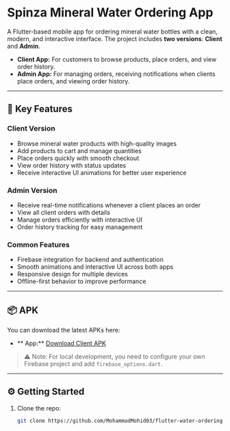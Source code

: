 # Spinza Mineral Water Ordering App

A Flutter-based mobile app for ordering mineral water bottles with a clean, modern, and interactive interface. The project includes **two versions**: **Client** and **Admin**.  

- **Client App:** For customers to browse products, place orders, and view order history.  
- **Admin App:** For managing orders, receiving notifications when clients place orders, and viewing order history.  

---

## 🌟 Key Features

### Client Version
- Browse mineral water products with high-quality images  
- Add products to cart and manage quantities  
- Place orders quickly with smooth checkout  
- View order history with status updates  
- Receive interactive UI animations for better user experience  

### Admin Version
- Receive real-time notifications whenever a client places an order  
- View all client orders with details  
- Manage orders efficiently with interactive UI  
- Order history tracking for easy management  

### Common Features
- Firebase integration for backend and authentication  
- Smooth animations and interactive UI across both apps  
- Responsive design for multiple devices  
- Offline-first behavior to improve performance  

---

## 📦 APK

You can download the latest APKs here:  
- ** App:** [Download Client APK](https://github.com/MohammadMohid03/flutter-water-ordering-app/releases/latest)  

> ⚠ Note: For local development, you need to configure your own Firebase project and add `firebase_options.dart`.

---

## ⚙️ Getting Started

1. Clone the repo:
   ```bash
   git clone https://github.com/MohammadMohid03/flutter-water-ordering-app.git

